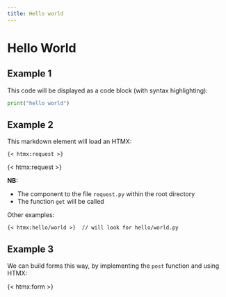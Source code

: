 ```yaml
---
title: Hello world
---
```


# Hello World


## Example 1

This code will be displayed as a code block (with syntax highlighting):

```python
print("hello world")
```

## Example 2

This markdown element will load an HTMX:

```
{< htmx:request >}
```

{< htmx:request >}

**NB:**

 - The component to the file `request.py` within the root directory
 - The function `get` will be called

Other examples:

```
{< htmx:hello/world >}  // will look for hello/world.py
```

## Example 3

We can build forms this way, by implementing the `post` function and using HTMX:

{< htmx:form >}
